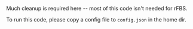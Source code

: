 Much cleanup is required here -- most of this code isn't needed for rFBS. 

To run this code, please copy a config file to `config.json` in the home dir. 
